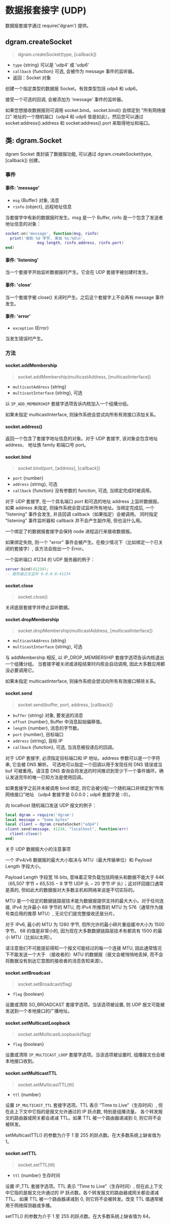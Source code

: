 # 数据报套接字 (UDP)

数据报套接字通过 require('dgram') 提供。

## dgram.createSocket

> dgram.createSocket(type, [callback])

- `type` {string} 可以是 'udp4' 或 'udp6'
- `callback` {function} 可选, 会被作为 message 事件的监听器。
- 返回：Socket 对象

创建一个指定类型的数据报 Socket。有效类型包括 udp4 和 udp6。

接受一个可选的回调, 会被添加为 'message' 事件的监听器。

如果您想接收数据报则可调用 socket.bind。socket.bind() 会绑定到 "所有网络接口" 
地址的一个随机端口（udp4 和 udp6 皆是如此）。然后您可以通过 socket:address().address 
和 socket:address().port 来取得地址和端口。

## 类: dgram.Socket

dgram Socket 类封装了数据报功能, 可以通过 dgram.createSocket(type, [callback]) 创建。

### 事件

#### 事件: 'message'

- `msg` {Buffer} 对象, 消息
- `rinfo` {object}, 远程地址信息

当套接字中有新的数据报时发生。msg 是一个 Buffer, rinfo 是一个包含了发送者地址信息的对象：

```lua
socket:on('message', function(msg, rinfo)
  print('收到 %d 字节, 来自 %s:%d\n',
              msg.length, rinfo.address, rinfo.port)
end)
```

#### 事件: 'listening'

当一个套接字开始监听数据报时产生。它会在 UDP 套接字被创建时发生。

#### 事件: 'close'

当一个套接字被 close() 关闭时产生。之后这个套接字上不会再有 message 事件发生。

#### 事件: 'error'

- `exception` {Error}

当发生错误时产生。

### 方法

#### socket.addMembership

> socket.addMembership(multicastAddress, [multicastInterface])

- `multicastAddress` {string}
- `multicastInterface` {string}, 可选

以 `IP_ADD_MEMBERSHIP` 套接字选项告诉内核加入一个组播分组。

如果未指定 multicastInterface, 则操作系统会尝试向所有有效接口添加关系。

#### socket.address()

返回一个包含了套接字地址信息的对象。对于 UDP 套接字, 该对象会包含地址 address、
地址族 family 和端口号 port。

#### socket.bind

> socket.bind(port, [address], [callback])

- `port` {number}
- `address` {string}, 可选
- `callback` {function} 没有参数的 function, 可选, 当绑定完成时被调用。

对于 UDP 套接字, 在一个具名端口 port 和可选的地址 address 上监听数据报。如果 address 未指定, 
则操作系统会尝试监听所有地址。当绑定完成后, 一个 "listening" 事件会发生, 
并且回调 callback（如果指定）会被调用。
同时指定 "listening" 事件监听器和 callback 并不会产生副作用, 但也没什么用。

一个绑定了的数据报套接字会保持 node 进程运行来接收数据报。

如果绑定失败, 则一个 "error" 事件会被产生。在极少情况下（比如绑定一个已关闭的套接字）, 
该方法会抛出一个 Error。

一个监听端口 41234 的 UDP 服务器的例子：

```lua
server:bind(41234);
-- 服务器正在监听 0.0.0.0:41234
```

#### socket.close

> socket.close()

关闭底层套接字并停止监听数据。

#### socket.dropMembership

> socket.dropMembership(multicastAddress, [multicastInterface])

- `multicastAddress` {string}
- `multicastInterface` {string}, 可选

与 addMembership 相反, 以 IP\_DROP_MEMBERSHIP 套接字选项告诉内核退出一个组播分组。
当套接字被关闭或进程结束时内核会自动调用, 因此大多数应用都没必要调用它。

如果未指定 multicastInterface, 则操作系统会尝试向所有有效接口移除关系。

#### socket.send

> socket.send(buffer, port, address, [callback])

- `buffer` {string} 对象, 要发送的消息
- `offset` {number}, Buffer 中消息起始偏移值。
- `length` {number}, 消息的字节数。
- `port` {number}, 目标端口
- `address` {string}, 目标 IP
- `callback` {function}, 可选, 当消息被投递后的回调。

对于 UDP 套接字, 必须指定目标端口和 IP 地址。address 参数可以是一个字符串, 它会被 DNS 解析。
可选地可以指定一个回调以用于发现任何 DNS 错误或当 buf 可被重用。请注意 DNS 
查询会将发送的时间推迟到至少下一个事件循环。确认发送完毕的唯一已知方法是使用回调。

如果套接字之前并未被调用 bind 绑定, 则它会被分配一个随机端口并绑定到“所有网络接口”地址
（udp4 套接字是 0.0.0.0；udp6 套接字是 ::0）。

向 localhost 随机端口发送 UDP 报文的例子：

```lua
local dgram = require('dgram')
local message = "Some bytes"
local client = dgram.createSocket("udp4")
client:send(message, 41234, "localhost", function(err) 
  client:close()
end)
```

关于 UDP 数据报大小的注意事项

一个 IPv4/v6 数据报的最大大小取决与 MTU（最大传输单位）和 Payload Length 字段大小。

Payload Length 字段宽 16 bits, 意味着正常负载包括网络头和数据不能大于 64K
（65,507 字节 = 65,535 − 8 字节 UDP 头 − 20 字节 IP 头）；这对环回接口通常是真的, 
但如此大的数据报对大多数主机和网络来说是不切实际的。

MTU 是一个给定的数据链路层技术能为数据报提供支持的最大大小。对于任何连接, 
IPv4 允许最小 68 字节的 MTU, 而 IPv4 所推荐的 MTU 为 576（通常作为拨号类应用的推荐 MTU）, 
无论它们是完整接收还是分片。

对于 IPv6, 最小的 MTU 为 1280 字节, 但所允许的最小碎片重组缓冲大小为 1500 字节。 
68 的值是非常小的, 因为现在大多数数据链路层技术有都具有 1500 的最小 MTU（比如以太网）。

请注意我们不可能提前得知一个报文可能经过的每一个连接 MTU, 因此通常情况下不能发送一个大于
（接收者的）MTU 的数据报（报文会被悄悄地丢掉, 而不会将数据没有到达它意图的接收者的消息告知来源）。

#### socket.setBroadcast

> socket.setBroadcast(flag)

- `flag` {boolean}

设置或清除 SO_BROADCAST 套接字选项。当该选项被设置, 则 UDP 报文可能被发送到一个本地接口的广播地址。

#### socket.setMulticastLoopback

> socket.setMulticastLoopback(flag)

- `flag` {boolean}

设置或清除 `IP_MULTICAST_LOOP` 套接字选项。当该选项被设置时, 组播报文也会被本地接口收到。

#### socket.setMulticastTTL

> socket.setMulticastTTL(ttl)

- `ttl` {number}

设置 `IP_MULTICAST_TTL` 套接字选项。TTL 表示 “Time to Live”（生存时间）, 
但在此上下文中它指的是报文允许通过的 IP 跃点数, 特别是组播流量。
各个转发报文的路由器或网关都会递减 TTL。如果 TTL 被一个路由器递减到 0, 则它将不会被转发。

setMulticastTTL() 的参数为介于 1 至 255 的跃点数。在大多数系统上缺省值为 1。

#### socket.setTTL

> socket.setTTL(ttl)

- `ttl` {number} 生存时间

设置 IP_TTL 套接字选项。TTL 表示 “Time to Live”（生存时间）, 
但在此上下文中它指的是报文允许通过的 IP 跃点数。各个转发报文的路由器或网关都会递减 TTL。
如果 TTL 被一个路由器递减到 0, 则它将不会被转发。改变 TTL 值通常被用于网络探测器或多播。

setTTL() 的参数为介于 1 至 255 的跃点数。在大多数系统上缺省值为 64。
